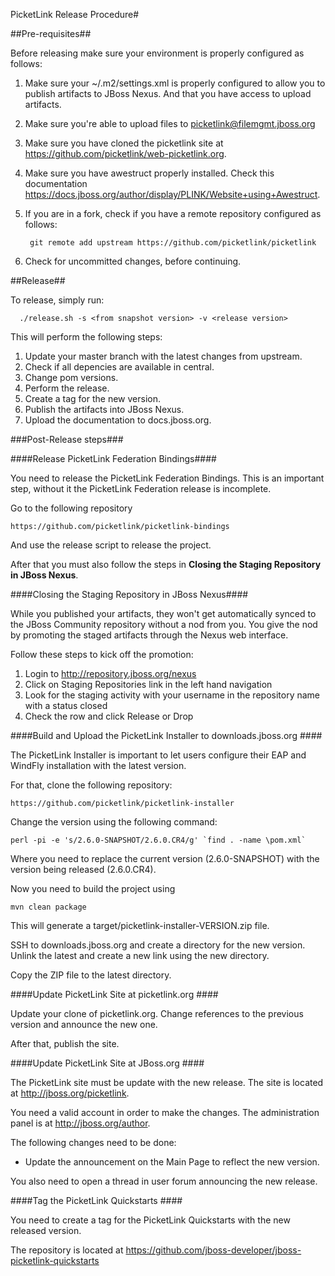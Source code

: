 PicketLink Release Procedure#

##Pre-requisites##

Before releasing make sure your environment is properly configured as follows:

1. Make sure your ~/.m2/settings.xml is properly configured to allow you to publish artifacts to JBoss Nexus. And that you have access to upload artifacts.
    
2. Make sure you're able to upload files to picketlink@filemgmt.jboss.org

3. Make sure you have cloned the picketlink site at https://github.com/picketlink/web-picketlink.org.

4. Make sure you have awestruct properly installed. Check this documentation https://docs.jboss.org/author/display/PLINK/Website+using+Awestruct.

5. If you are in a fork, check if you have a remote repository configured as follows:

        git remote add upstream https://github.com/picketlink/picketlink

8. Check for uncommitted changes, before continuing.

##Release##

To release, simply run:  
      
      ./release.sh -s <from snapshot version> -v <release version>

  This will perform the following steps:
  
  1. Update your master branch with the latest changes from upstream.
  3. Check if all depencies are available in central.
  4. Change pom versions.
  5. Perform the release.
  6. Create a tag for the new version.
  7. Publish the artifacts into JBoss Nexus.
  8. Upload the documentation to docs.jboss.org.

###Post-Release steps###

####Release PicketLink Federation Bindings####

You need to release the PicketLink Federation Bindings. This is an important step, without it the PicketLink Federation
release is incomplete.

Go to the following repository

    https://github.com/picketlink/picketlink-bindings

And use the release script to release the project.

After that you must also follow the steps in **Closing the Staging Repository in JBoss Nexus**.

####Closing the Staging Repository in JBoss Nexus####

While you published your artifacts, they won't get automatically synced to the JBoss Community repository without a nod from you. You give the nod by promoting the staged artifacts through the Nexus web interface. 

Follow these steps to kick off the promotion:

1. Login to http://repository.jboss.org/nexus
2. Click on Staging Repositories link in the left hand navigation
3. Look for the staging activity with your username in the repository name with a status closed
4. Check the row and click Release or Drop

####Build and Upload the PicketLink Installer to downloads.jboss.org ####

The PicketLink Installer is important to let users configure their EAP and WindFly installation with the latest version.

For that, clone the following repository:

	https://github.com/picketlink/picketlink-installer

Change the version using the following command:

	perl -pi -e 's/2.6.0-SNAPSHOT/2.6.0.CR4/g' `find . -name \pom.xml`

Where you need to replace the current version (2.6.0-SNAPSHOT) with the version being released (2.6.0.CR4).

Now you need to build the project using 

	mvn clean package

This will generate a target/picketlink-installer-VERSION.zip file.

SSH to downloads.jboss.org and create a directory for the new version. Unlink the latest and create a new link using the new directory.

Copy the ZIP file to the latest directory.

####Update PicketLink Site at picketlink.org ####

Update your clone of picketlink.org. Change references to the previous version and announce the new one.

After that, publish the site.

####Update PicketLink Site at JBoss.org ####

The PicketLink site must be update with the new release. The site is located at http://jboss.org/picketlink.

You need a valid account in order to make the changes. The administration panel is at http://jboss.org/author.

The following changes need to be done:

* Update the announcement on the Main Page to reflect the new version.

You also need to open a thread in user forum announcing the new release.

####Tag the PicketLink Quickstarts ####

You need to create a tag for the PicketLink Quickstarts with the new released version.

The repository is located at https://github.com/jboss-developer/jboss-picketlink-quickstarts